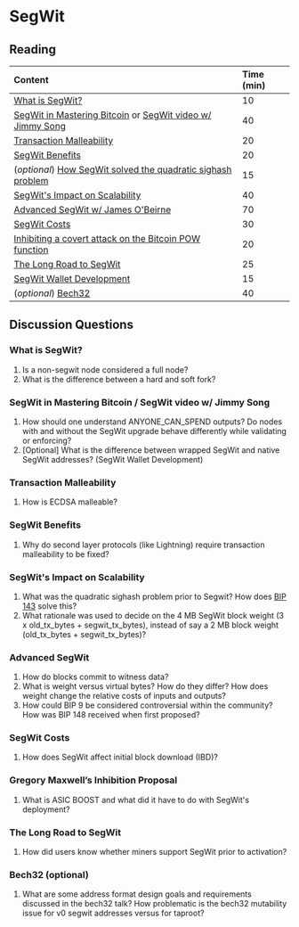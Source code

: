 # SegWit

## Reading

| Content | Time \(min\) |
| :--- | :--- |
| [What is SegWit?](https://bitcoinmagazine.com/guides/what-is-segwit) | 10 |
| [SegWit in Mastering Bitcoin](https://github.com/bitcoinbook/bitcoinbook/blob/develop/ch07.asciidoc#segregated-witness) or [SegWit video w/ Jimmy Song](https://www.youtube.com/watch?v=Txfy2mFe16A) | 40 |
| [Transaction Malleability](https://eklitzke.org/bitcoin-transaction-malleability) | 20 |
| [SegWit Benefits](https://bitcoincore.org/en/2016/01/26/segwit-benefits/) | 20 |
| \(_optional_\) [How SegWit solved the quadratic sighash problem](https://fjahr.com/posts/how-segwit-solved-the-quadratic-sighash-problem/) | 15 |
| [SegWit's Impact on Scalability](https://btctranscripts.com/scalingbitcoin/hong-kong-2015/segregated-witness-and-its-impact-on-scalability/) | 40 |
| [Advanced SegWit w/ James O'Beirne](https://btctranscripts.com/chaincode-labs/chaincode-residency/2019-06-18-james-obeirne-advanced-segwit/) | 70 |
| [SegWit Costs](https://bitcoincore.org/en/2016/10/28/segwit-costs/) | 30 |
| [Inhibiting a covert attack on the Bitcoin POW function](https://lists.linuxfoundation.org/pipermail/bitcoin-dev/2017-April/013996.html) | 20 |
| [The Long Road to SegWit](https://bitcoinmagazine.com/articles/long-road-segwit-how-bitcoins-biggest-protocol-upgrade-became-reality/) | 25 |
| [SegWit Wallet Development](https://bitcoincore.org/en/segwit_wallet_dev/) | 15 |
| \(_optional_\) [Bech32](https://btctranscripts.com/sf-bitcoin-meetup/2017-03-29-new-address-type-for-segwit-addresses/) | 40 |

## Discussion Questions

### What is SegWit?

1. Is a non-segwit node considered a full node?
2. What is the difference between a hard and soft fork?

### SegWit in Mastering Bitcoin / SegWit video w/ Jimmy Song

1. How should one understand ANYONE\_CAN\_SPEND outputs? Do nodes with and without the SegWit upgrade behave differently while validating or enforcing?
2. \[Optional\] What is the difference between wrapped SegWit and native SegWit addresses? \(SegWit Wallet Development\)

### Transaction Malleability

1. How is ECDSA malleable?

### SegWit Benefits

1. Why do second layer protocols \(like Lightning\) require transaction malleability to be fixed?

### SegWit's Impact on Scalability

1. What was the quadratic sighash problem prior to Segwit? How does [BIP 143](https://github.com/bitcoin/bips/blob/master/bip-0143.mediawiki) solve this?
2. What rationale was used to decide on the 4 MB SegWit block weight \(3 x old\_tx\_bytes + segwit\_tx\_bytes\), instead of say a 2 MB block weight \(old\_tx\_bytes + segwit\_tx\_bytes\)?

### Advanced SegWit

1. How do blocks commit to witness data?
2. What is weight versus virtual bytes? How do they differ? How does weight change the relative costs of inputs and outputs?
3. How could BIP 9 be considered controversial within the community? How was BIP 148 received when first proposed?

### SegWit Costs

1. How does SegWit affect initial block download \(IBD\)?

### Gregory Maxwell’s Inhibition Proposal

1. What is ASIC BOOST and what did it have to do with SegWit's deployment?

### The Long Road to SegWit

1. How did users know whether miners support SegWit prior to activation?

### Bech32 \(optional\)

1. What are some address format design goals and requirements discussed in the bech32 talk? How problematic is the bech32 mutability issue for v0 segwit addresses versus for taproot?

